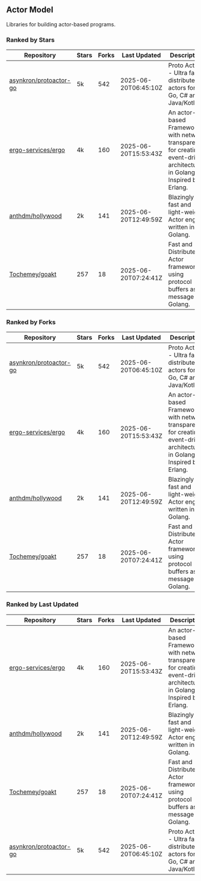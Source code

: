 ## Actor Model

Libraries for building actor-based programs.

### Ranked by Stars

| Repository | Stars | Forks | Last Updated | Description | 
|------------|-------|-------|--------------|-------------|
| [asynkron/protoactor-go](https://github.com/asynkron/protoactor-go) | 5k | 542 | 2025-06-20T06:45:10Z |  Proto Actor - Ultra fast distributed actors for Go, C# and Java/Kotlin. |
| [ergo-services/ergo](https://github.com/ergo-services/ergo) | 4k | 160 | 2025-06-20T15:53:43Z |  An actor-based Framework with network transparency for creating event-driven architecture in Golang. Inspired by Erlang. |
| [anthdm/hollywood](https://github.com/anthdm/hollywood) | 2k | 141 | 2025-06-20T12:49:59Z |  Blazingly fast and light-weight Actor engine written in Golang. |
| [Tochemey/goakt](https://github.com/Tochemey/goakt) | 257 | 18 | 2025-06-20T07:24:41Z |  Fast and Distributed Actor framework using protocol buffers as message for Golang. |

### Ranked by Forks

| Repository | Stars | Forks | Last Updated | Description | 
|------------|-------|-------|--------------|-------------|
| [asynkron/protoactor-go](https://github.com/asynkron/protoactor-go) | 5k | 542 | 2025-06-20T06:45:10Z |  Proto Actor - Ultra fast distributed actors for Go, C# and Java/Kotlin. |
| [ergo-services/ergo](https://github.com/ergo-services/ergo) | 4k | 160 | 2025-06-20T15:53:43Z |  An actor-based Framework with network transparency for creating event-driven architecture in Golang. Inspired by Erlang. |
| [anthdm/hollywood](https://github.com/anthdm/hollywood) | 2k | 141 | 2025-06-20T12:49:59Z |  Blazingly fast and light-weight Actor engine written in Golang. |
| [Tochemey/goakt](https://github.com/Tochemey/goakt) | 257 | 18 | 2025-06-20T07:24:41Z |  Fast and Distributed Actor framework using protocol buffers as message for Golang. |

### Ranked by Last Updated

| Repository | Stars | Forks | Last Updated | Description | 
|------------|-------|-------|--------------|-------------|
| [ergo-services/ergo](https://github.com/ergo-services/ergo) | 4k | 160 | 2025-06-20T15:53:43Z |  An actor-based Framework with network transparency for creating event-driven architecture in Golang. Inspired by Erlang. |
| [anthdm/hollywood](https://github.com/anthdm/hollywood) | 2k | 141 | 2025-06-20T12:49:59Z |  Blazingly fast and light-weight Actor engine written in Golang. |
| [Tochemey/goakt](https://github.com/Tochemey/goakt) | 257 | 18 | 2025-06-20T07:24:41Z |  Fast and Distributed Actor framework using protocol buffers as message for Golang. |
| [asynkron/protoactor-go](https://github.com/asynkron/protoactor-go) | 5k | 542 | 2025-06-20T06:45:10Z |  Proto Actor - Ultra fast distributed actors for Go, C# and Java/Kotlin. |

